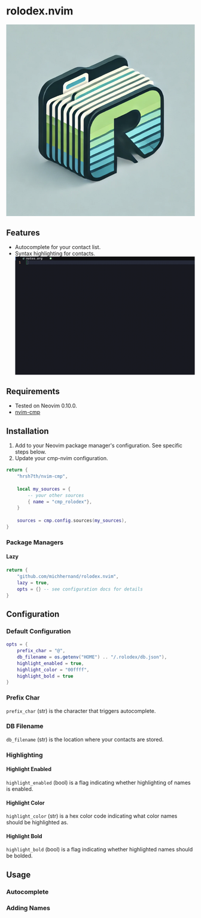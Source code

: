 # rolodex.nvim

![Logo](./repo/logo.png)

## Features
- Autocomplete for your contact list.
- Syntax highlighting for contacts.
![Demo1](./repo/demo1.gif)

## Requirements
- Tested on Neovim 0.10.0.
- [nvim-cmp](https://github.com/hrsh7th/nvim-cmp)

## Installation
1. Add to your Neovim package manager's configuration. See specific steps below.
2. Update your cmp-nvim configuration.
```lua
return {
    "hrsh7th/nvim-cmp",

    local my_sources = {
        -- your other sources
        { name = "cmp_rolodex"},
    }

    sources = cmp.config.sources(my_sources),
}
```

### Package Managers
#### Lazy
```lua
return {
    "github.com/michhernand/rolodex.nvim",
    lazy = true,
    opts = {} -- see configuration docs for details
}
```

## Configuration
### Default Configuration
```lua
opts = {
    prefix_char = "@",
    db_filename = os.getenv("HOME") .. "/.rolodex/db.json"),
    highlight_enabled = true,
    highlight_color = "00ffff",
    highlight_bold = true
}
```

### Prefix Char
`prefix_char` (str) is the character that triggers autocomplete.

### DB Filename
`db_filename` (str) is the location where your contacts are stored.

### Highlighting
#### Highlight Enabled
`highlight_enabled` (bool) is a flag indicating whether highlighting of names is enabled.

#### Highlight Color
`highlight_color` (str) is a hex color code indicating what color names should be highlighted as.

#### Highlight Bold
`highlight_bold` (bool) is a flag indicating whether highlighted names should be bolded.

## Usage
### Autocomplete
### Adding Names
